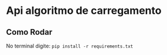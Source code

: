 # Api algoritmo de carregamento

## Como Rodar

No terminal digite:  `pip install -r requirements.txt`